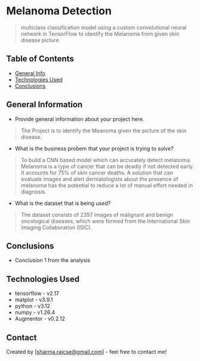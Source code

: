 # Melanoma Detection
> multiclass classification model using a custom convolutional neural network in TensorFlow to identify the Melanoma from given skin disease picture

## Table of Contents
* [General Info](#general-information)
* [Technologies Used](#technologies-used)
* [Conclusions](#conclusions)

<!-- You can include any other section that is pertinent to your problem -->

## General Information
- Provide general information about your project here.
> The Project is to identify the Meanoma given the picture of the skin disease.
- What is the business probem that your project is trying to solve?
> To build a CNN based model which can accurately detect melanoma. Melanoma is a type of cancer that can be deadly if not detected early. It accounts for 75% of skin cancer deaths. A solution that can evaluate images and alert dermatologists about the presence of melanoma has the potential to reduce a lot of manual effort needed in diagnosis.
- What is the dataset that is being used?
> The dataset consists of 2357 images of malignant and benign oncological diseases, which were formed from the International Skin Imaging Collaboration (ISIC). 

<!-- You don't have to answer all the questions - just the ones relevant to your project. -->

## Conclusions
- Conclusion 1 from the analysis

<!-- You don't have to answer all the questions - just the ones relevant to your project. -->


## Technologies Used
- tensorflow - v2.17
- matplot - v3.9.1
- python - v3.12
- numpy - v1.26.4
- Augmentor - v0.2.12
<!-- As the libraries versions keep on changing, it is recommended to mention the version of library used in this project -->


## Contact
Created by [sharma.rajcse@gmail.com] - feel free to contact me!


<!-- Optional -->
<!-- ## License -->
<!-- This project is open source and available under the [... License](). -->

<!-- You don't have to include all sections - just the one's relevant to your project -->
